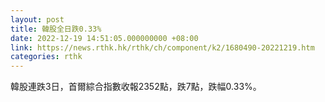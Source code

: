 ```yaml
---
layout: post
title: 韓股全日跌0.33%
date: 2022-12-19 14:51:05.000000000 +08:00
link: https://news.rthk.hk/rthk/ch/component/k2/1680490-20221219.htm
categories: rthk
---
```


韓股連跌3日，首爾綜合指數收報2352點，跌7點，跌幅0.33%。
